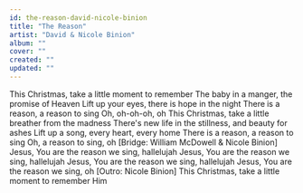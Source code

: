 ```yaml
---
id: the-reason-david-nicole-binion
title: "The Reason"
artist: "David & Nicole Binion"
album: ""
cover: ""
created: ""
updated: ""
---
```


This Christmas, take a little moment to remember
The baby in a manger, the promise of Heaven
Lift up your eyes, there is hope in the night
There is a reason, a reason to sing
Oh, oh-oh-oh, oh
This Christmas, take a little breather from the madness
There's new life in the stillness, and beauty for ashes
Lift up a song, every heart, every home
There is a reason, a reason to sing
Oh, a reason to sing, oh
[Bridge: William McDowell & Nicole Binion]
Jesus, You are the reason we sing, hallelujah
Jesus, You are the reason we sing, hallelujah
Jesus, You are the reason we sing, hallelujah
Jesus, You are the reason we sing, oh
[Outro: Nicole Binion]
This Christmas, take a little moment to remember Him